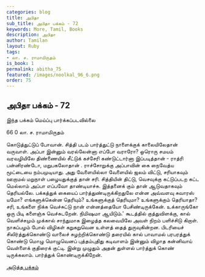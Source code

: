 ```yaml
---
categories: blog
title: அபிதா
sub_title: அபிதா பக்கம் - 72
keywords: More, Tamil, Books
description: அபிதா
author: Tamilan
layout: Ruby
tags:
- லா. ச. ராமாமிருதம்
is_book: 1
permalink: abitha_75
featured: /images/noolkal_96_6.png
order: 75
---
```

## அபிதா பக்கம் - 72

இந்த பக்கம் மெய்ப்பு பார்க்கப்படவில்லை

﻿66 0 லா. ச. ராமாமிருதம்

கொடுத்துட்டுப் போவான். சித்தி படம் பார்த்துட்டு நாளைக்குக் காலையிலேதான் வருவாள். அப்பா இன்னும் வரல்லேன்னா எப்போ வராரோ? ஒரொரு சமயம் வரவழியிலே திண்ணையில் சீட்டுக் கச்சேரி கண்டுட்டார்னா இப்படித்தான் - ராத்ரி பன்னிரண்டோ, மறுபகலோதான் . ராச்சோறுக்கு அப்பாவின் கை நைவேத்ய மூட்டையை நம்பமுடியாது. அது வேளையில்லா வேளையில் ஜலம் விட்டு, சரியாகவும் ஊறாமல் மறுநாள் பழையதுக்குத் தான் சரி. சித்தியின் திட்டு, வெசவுக்கு கட்டுப்படற கட்ட மெல்லாம் அப்பா எப்பவோ தாண்டியாச்சு. இத்தனைக் கும் தான் ஆடுவதாகவும் தெரியல்லே. பக்கத்துக் கையைப் பார்த்துண்டிருக்கிறதுலே என்ன அவ்வளவு சுவாரஸ் யமோ? எங்களுக்கென்ன தெரியும்? உங்களுக்குத் தெரியுமா? உங்களுக்கும் தெரியாதா? சரி, உங்களை நிக்க வெச்சுட்டு நான் என்னத்தையோ பேசிண்டிருக்கேன். உக்காருங்கோ ஒரு பிடி களைஞ்சு வெச்சுடறேன். நிமிஷமா ஆயிடும்.' கூடத்தில் குத்துவிளக்கு, கால் வெளிச்சமும் முக்கால் சாந்துமாக இழைத்த கலவையிலே அவள் நிறம் பளிச்சிடு கிறாள். நாகப்பழம் போல் விழிகள் கறுகறுவென உள்ளத் தைத் துருவுகின்றன. பிடரியைச் சிலிர்த்துக்கொண்டு வாலைச் சுழற்றிக்கொண்டு தரையில் கால் பாவாமல் பரபரத்துக் கொண்டு மொழு மொழுவெனப் புத்தம்புதிது கடிவாளம் இன்னும் விழாத கன்னிவாய் வெள்ளைக் குதிரைக் குட்டி. இன்று முழுதும் அதன் துள்ளல் பார்த்துக் கொண் டிருக்கலாம். பார்த்துக் கொண்டிருக்கிறேன்.

[அடுத்த பக்கம்](abitha_76)